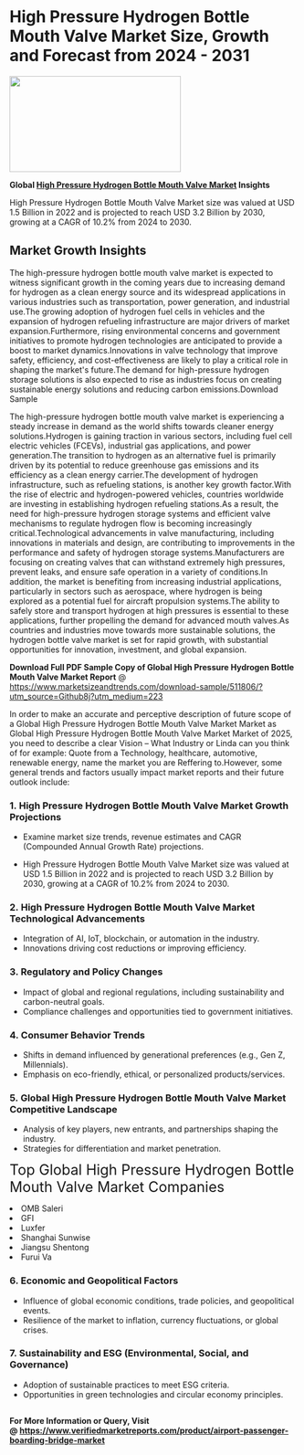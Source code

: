 <H1>High Pressure Hydrogen Bottle Mouth Valve Market Size, Growth and Forecast from 2024 - 2031</H1><img class="aligncenter size-medium wp-image-584254" src="https://thirdeyenews.in/wp-content/uploads/2024/09/Global-Market-Research-300x168.jpeg" alt="" width="300" height="168" /><p><strong>Global&nbsp;<a href="https://www.marketsizeandtrends.com/download-sample/511806/?utm_source=Github8j?utm_medium=223">High Pressure Hydrogen Bottle Mouth Valve Market</a> Insights</strong></p><p>High Pressure Hydrogen Bottle Mouth Valve Market size was valued at USD 1.5 Billion in 2022 and is projected to reach USD 3.2 Billion by 2030, growing at a CAGR of 10.2% from 2024 to 2030.</p><p><h2>Market Growth Insights</h2> <p>The high-pressure hydrogen bottle mouth valve market is expected to witness significant growth in the coming years due to increasing demand for hydrogen as a clean energy source and its widespread applications in various industries such as transportation, power generation, and industrial use.The growing adoption of hydrogen fuel cells in vehicles and the expansion of hydrogen refueling infrastructure are major drivers of market expansion.Furthermore, rising environmental concerns and government initiatives to promote hydrogen technologies are anticipated to provide a boost to market dynamics.Innovations in valve technology that improve safety, efficiency, and cost-effectiveness are likely to play a critical role in shaping the market's future.The demand for high-pressure hydrogen storage solutions is also expected to rise as industries focus on creating sustainable energy solutions and reducing carbon emissions.Download Sample</p> <p>The high-pressure hydrogen bottle mouth valve market is experiencing a steady increase in demand as the world shifts towards cleaner energy solutions.Hydrogen is gaining traction in various sectors, including fuel cell electric vehicles (FCEVs), industrial gas applications, and power generation.The transition to hydrogen as an alternative fuel is primarily driven by its potential to reduce greenhouse gas emissions and its efficiency as a clean energy carrier.The development of hydrogen infrastructure, such as refueling stations, is another key growth factor.With the rise of electric and hydrogen-powered vehicles, countries worldwide are investing in establishing hydrogen refueling stations.As a result, the need for high-pressure hydrogen storage systems and efficient valve mechanisms to regulate hydrogen flow is becoming increasingly critical.Technological advancements in valve manufacturing, including innovations in materials and design, are contributing to improvements in the performance and safety of hydrogen storage systems.Manufacturers are focusing on creating valves that can withstand extremely high pressures, prevent leaks, and ensure safe operation in a variety of conditions.In addition, the market is benefiting from increasing industrial applications, particularly in sectors such as aerospace, where hydrogen is being explored as a potential fuel for aircraft propulsion systems.The ability to safely store and transport hydrogen at high pressures is essential to these applications, further propelling the demand for advanced mouth valves.As countries and industries move towards more sustainable solutions, the hydrogen bottle valve market is set for rapid growth, with substantial opportunities for innovation, investment, and global expansion.</p><p><span class=""><strong>Download Full PDF Sample Copy of Global High Pressure Hydrogen Bottle Mouth Valve Market Report</strong> @ <a href="https://www.marketsizeandtrends.com/download-sample/511806/?utm_source=Github8j?utm_medium=223" target="_blank">https://www.marketsizeandtrends.com/download-sample/511806/?utm_source=Github8j?utm_medium=223</a></span></p><p>In order to make an accurate and perceptive description of future scope of a Global&nbsp;High Pressure Hydrogen Bottle Mouth Valve Market Market as Global&nbsp;High Pressure Hydrogen Bottle Mouth Valve Market Market of 2025, you need to describe a clear Vision &ndash; What Industry or Linda can you think of for example: Quote from a Technology, healthcare, automotive, renewable energy, name the market you are Reffering to.However, some general trends and factors usually impact market reports and their future outlook include:</p><h3>1.&nbsp;<strong>High Pressure Hydrogen Bottle Mouth Valve Market Growth Projections</strong></h3><ul><li>Examine market size trends, revenue estimates and CAGR (Compounded Annual Growth Rate) projections.</li><li><p>High Pressure Hydrogen Bottle Mouth Valve Market size was valued at USD 1.5 Billion in 2022 and is projected to reach USD 3.2 Billion by 2030, growing at a CAGR of 10.2% from 2024 to 2030.</p></li></ul><h3>2.&nbsp;<strong>High Pressure Hydrogen Bottle Mouth Valve Market Technological Advancements</strong></h3><ul><li>Integration of AI, IoT, blockchain, or automation in the industry.</li><li>Innovations driving cost reductions or improving efficiency.</li></ul><h3>3.&nbsp;<strong>Regulatory and Policy Changes</strong></h3><ul><li>Impact of global and regional regulations, including sustainability and carbon-neutral goals.</li><li>Compliance challenges and opportunities tied to government initiatives.</li></ul><h3>4.&nbsp;<strong>Consumer Behavior Trends</strong></h3><ul><li>Shifts in demand influenced by generational preferences (e.g., Gen Z, Millennials).</li><li>Emphasis on eco-friendly, ethical, or personalized products/services.</li></ul><h3>5.&nbsp;<strong>Global High Pressure Hydrogen Bottle Mouth Valve Market Competitive Landscape</strong></h3><ul><li>Analysis of key players, new entrants, and partnerships shaping the industry.</li><li>Strategies for differentiation and market penetration.</li></ul><p data-pm-slice="1 1 []"><span style="color: inherit; font-family: inherit; font-size: 25px;">Top Global High Pressure Hydrogen Bottle Mouth Valve Market Companies</span></p><div class="" data-test-id=""><p><li>OMB Saleri</li><li> GFI</li><li> Luxfer</li><li> Shanghai Sunwise</li><li> Jiangsu Shentong</li><li> Furui Va</li></p></div><h3>6.&nbsp;<strong>Economic and Geopolitical Factors</strong></h3><ul><li>Influence of global economic conditions, trade policies, and geopolitical events.</li><li>Resilience of the market to inflation, currency fluctuations, or global crises.</li></ul><h3>7.&nbsp;<strong>Sustainability and ESG (Environmental, Social, and Governance)</strong></h3><ul><li>Adoption of sustainable practices to meet ESG criteria.</li><li>Opportunities in green technologies and circular economy principles.</li></ul><h2><strong style="font-size: 14px;">For More Information or Query, Visit @&nbsp;</strong><a style="background-color: #ffffff; font-size: 14px;" href="https://www.marketsizeandtrends.com/report/high-pressure-hydrogen-bottle-mouth-valve-market/" target="_blank">https://www.verifiedmarketreports.com/product/airport-passenger-boarding-bridge-market</a></h2>